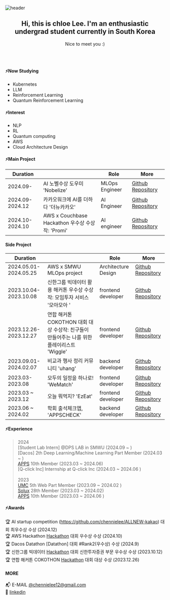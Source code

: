 
![header](https://capsule-render.vercel.app/api?type=waving&color=timeGradient&text=Welcome%20to%20chennie's%20GitHub%20👋&animation=twinkling&fontSize=35&fontAlignY=40&fontAlign=50&height=200)
<div align="center">
 <h2>Hi, this is chloe Lee. I'm an enthusiastic undergrad student currently in South Korea</h2>
Nice to meet you :)
</div>

<br> <br>


<!-- <br>
<br> -->

#### ⚡Now Studying
- Kubernetes
- LLM
- Reinforcement Learning
- Quantum Reinforcement Learning

#### ⚡Interest
- NLP
- RL
- Quantum computing
- AWS
- Cloud Architecture Design

#### ⚡Main Project
| Duration                  |        | Role              | More                                      |
|---------------------------|--------|-------------------|---------------------------------------------|
| 2024.09-  | AI 노벨수상 도우미 'Nobelize' | MLOps Engineer |[Github Repository](https://github.com/y00nsun/Nobelize_cloud) |
| 2024.09- 2024.12 | 카카오워크에 AI를 더하다 '더뉴카카오' | AI Engineer |[Github Repository](https://github.com/chennielee/ALLNEW-kakao) |
| 2024.10- 2024.10  | AWS x Couchbase Hackathon 우수상 수상작: 'Promi' | AI engineer |[Github Repository](https://github.com/2024-AWS-GenAI-Hackathon/.github/blob/main/profile/README.md) |

#### Side Project
| Duration                  |        | Role              | More                                      |
|---------------------------|--------|-------------------|---------------------------------------------|
| 2024.05.01- 2024.05.25  | AWS x SMWU MLOps project | Architecture Design | [Github Repository]() |
| 2023.10.04- 2023.10.08  | 신한그룹 빅데이터 활용 해커톤 우수상 수상작: 모임투자 서비스 '모아모아 ' | frontend developer | [Github Repository](https://github.com/market-capitalization/moamoa-front) |
| 2023.12.26- 2023.12.27  | 연합 해커톤 COKOTHON 대회 대상 수상작: 친구들이 만들어주는 나를 위한 플레이리스트 'Wiggle' | frontend developer | [Github Repository](https://github.com/Cokothon-T4F1/t4f2-frontend) |
| 2023.09.01- 2024.02.07  | 비교과 행사 정리 커뮤니티 'uhang' | backend developer | [Github Repository](https://github.com/sm-solux/28th_2_Webiang_uhang_Back) |
| 2023.03- 2023.08  | 모두의 일정을 하나로! 'WeMatch' | frontend developer |[Github Repository](https://github.com/sm-solux/28th_1_WeMatch_WeMatch_Front) |
| 2023.03 ~ 2023.12 | 오늘 뭐먹지? 'EzEat' | frontend developer | [Github Repository](https://github.com/APPS-sookmyung/2023-EzEat) |
| 2023.06 ~ 2024.02 | 학회 출석체크앱, 'APPSCHECK' | backend developer | [Github Repository](https://github.com/APPS-sookmyung/2023-AppsCheck-server) |

#### ⚡Experience

> 2024<br>
[Student Lab Intern] @DPS LAB in SMWU (2024.09 ~ ) <br>
[Dacos] 2th Deep Learning/Machine Learning Part Member (2024.03 ~  ) <br>
[APPS](https://github.com/APPS-sookmyung) 10th Member (2023.03 ~ 2024.06) <br>
[Q-click Inc] Internship at Q-click Inc (2024.03 ~ 2024.06 ) <br><br>
> 2023<br>
[UMC](https://github.com/UMC-SMWU) 5th Web Part Member (2023.09 ~ 2024.02 ) <br>
[Solux](https://github.com/sm-solux) 28th Member (2023.03 ~ 2024.02) <br>
[APPS](https://github.com/APPS-sookmyung) 10th Member (2023.03 ~ 2024.06 ) <br>

#### ⚡Awards 
🏆 AI startup competition (https://github.com/chennielee/ALLNEW-kakao) 대회 최우수상 수상 (2024.12) <br>
🏆 AWS Hackathon [Hackathon](https://github.com/2024-AWS-GenAI-Hackathon/.github/blob/main/profile/README.md) 대회 우수상 수상 (2024.10) <br>
🏆 Dacos Datathon [Datathon] 대회 #Rank2(우수상) 수상 (2024.9) <br>
🏆 신한그룹 빅데이터 [Hackathon](https://github.com/market-capitalization) 대회 신한투자증권 부문 우수상 수상 (2023.10.12) <br>
🏆 연합 해커톤 COKOTHON [Hackathon](https://github.com/Cokothon-T4F1) 대회 대상 수상 (2023.12.26)



#### MORE
📬 E-MAIL [@chennielee12@gmail.com](mailto:chennielee12@gmail.com) <br>
🔭 [linkedin](www.linkedin.com/in/chloe122) <br>

